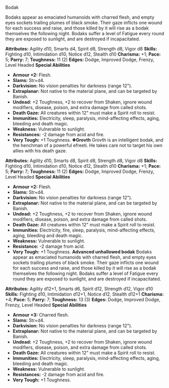 Bodak

Bodaks appear as emaciated humanoids with charred flesh, and empty
eyes sockets trailing plumes of black smoke. Their gaze inflicts one
wound for each success and raise, and those killed by it will rise as a
bodak themselves the following night. Bodaks suffer a level of Fatigue
every round they are exposed to sunlight, and are destroyed if
incapacitated.

**Attributes:** Agility d10, Smarts d4, Spirit d8, Strength d8, Vigor
d8
**Skills:** Fighting d10, Intimidation d10, Notice d12, Stealth d10
**Charisma:** +1; **Pace:** 5; **Parry:** 7; **Toughness:** 11 (2)
**Edges:** Dodge, Improved Dodge, Frenzy, Level Headed
**Special Abilities**
- **Armour +2:** Flesh.
- **Slams:** Str+d4.
- **Darkvision:** No vision penalties for darkness (range 12").
- **Extraplanar:** Not native to the material plane, and can be targeted
by Banish.
- **Undead:** +2 Toughness, +2 to recover from Shaken, ignore wound
modifiers, disease, poison, and extra damage from called shots.
- **Death Gaze:** All creatures within 12" must make a Spirit roll to
resist.
- **Immunities:** Electricity, sleep, paralysis, mind-affecting effects,
aging, bleeding and death magic.
- **Weakness:** Vulnerable to sunlight.
- **Resistances:** -2 damage from acid and fire.
- **Very Tough:** +1 Toughness.
**❄Grovth**
Grovth is an intelligent bodak, and the henchman of a powerful
efreeti. He takes care not to target his own allies with his death
gaze.

**Attributes:** Agility d10, Smarts d8, Spirit d8, Strength d8, Vigor
d8
**Skills:** Fighting d10, Intimidation d10, Notice d12, Stealth d10
**Charisma:** +1; **Pace:** 5; **Parry:** 7; **Toughness:** 11 (2)
**Edges:** Dodge, Improved Dodge, Frenzy, Level Headed
**Special Abilities**
- **Armour +2:** Flesh.
- **Slams:** Str+d4.
- **Darkvision:** No vision penalties for darkness (range 12").
- **Extraplanar:** Not native to the material plane, and can be targeted
by Banish.
- **Undead:** +2 Toughness, +2 to recover from Shaken, ignore wound
modifiers, disease, poison, and extra damage from called shots.
- **Death Gaze:** All creatures within 12" must make a Spirit roll to
resist.
- **Immunities:** Electricity, fire, sleep, paralysis, mind-affecting
effects, aging, bleeding and death magic.
- **Weakness:** Vulnerable to sunlight.
- **Resistance:** -2 damage from acid.
- **Very Tough:** +1 Toughness.
**Advanced unhallowed bodak**
Bodaks appear as emaciated humanoids with charred flesh, and empty
eyes sockets trailing plumes of black smoke. Their gaze inflicts one
wound for each success and raise, and those killed by it will rise as a
bodak themselves the following night. Bodaks suffer a level of Fatigue
every round they are exposed to sunlight, and are destroyed if
incapacitated.

**Attributes:** Agility d12+1, Smarts d6, Spirit d12, Strength d12,
Vigor d10
**Skills:** Fighting d10, Intimidation d12+1, Notice d12, Stealth d12+1
**Charisma:** +4; **Pace:** 5; **Parry:** 7; **Toughness:** 13 (3)
**Edges:** Dodge, Improved Dodge, Frenzy, Level Headed
**Special Abilities**
- **Armour +3:** Charred flesh.
- **Slams:** Str+d4.
- **Darkvision:** No vision penalties for darkness (range 12").
- **Extraplanar:** Not native to the material plane, and can be targeted
by Banish.
- **Undead:** +2 Toughness, +2 to recover from Shaken, ignore wound
modifiers, disease, poison, and extra damage from called shots.
- **Death Gaze:** All creatures within 12" must make a Spirit roll to
resist.
- **Immunities:** Electricity, sleep, paralysis, mind-affecting effects,
aging, bleeding and death magic.
- **Weakness:** Vulnerable to sunlight.
- **Resistances:** -2 damage from acid and fire.
- **Very Tough:** +1 Toughness.

